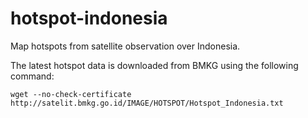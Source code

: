 # hotspot-indonesia
Map hotspots from satellite observation over Indonesia.

The latest hotspot data is downloaded from BMKG using the following command:
```text
wget --no-check-certificate http://satelit.bmkg.go.id/IMAGE/HOTSPOT/Hotspot_Indonesia.txt
```
